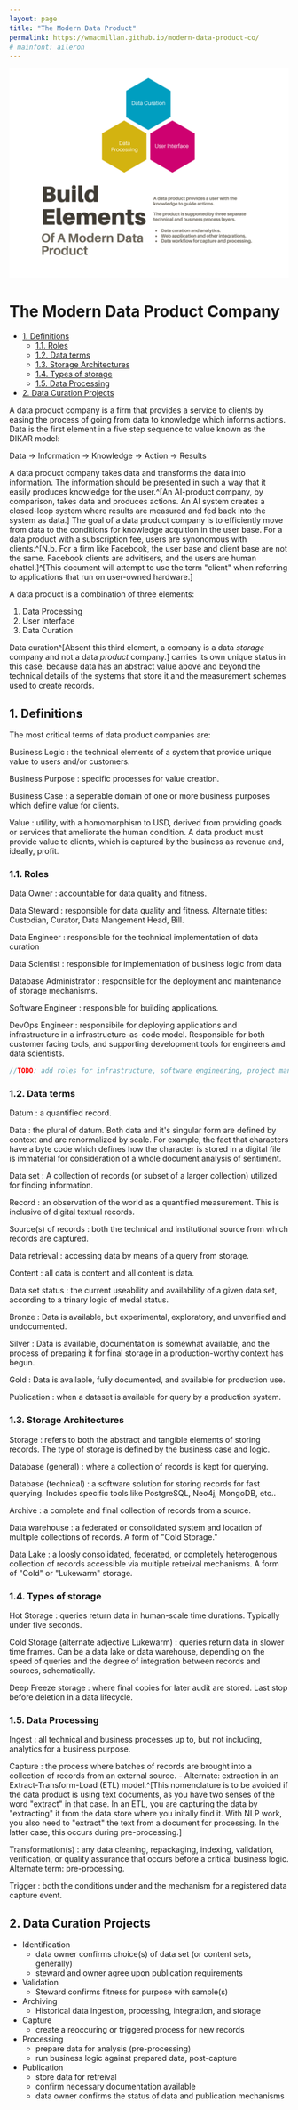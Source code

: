 ```yaml
---
layout: page
title: "The Modern Data Product"
permalink: https://wmacmillan.github.io/modern-data-product-co/
# mainfont: aileron
---
```


![](img/data_product.svg)

# The Modern Data Product Company

<!-- - [The Modern Data Product Company](#the-modern-data-product-company) -->
- [1. Definitions](#1-definitions)
  - [1.1. Roles](#11-roles)
  - [1.2. Data terms](#12-data-terms)
  - [1.3. Storage Architectures](#13-storage-architectures)
  - [1.4. Types of storage](#14-types-of-storage)
  - [1.5. Data Processing](#15-data-processing)
- [2. Data Curation Projects](#2-data-curation-projects)

A data product company is a firm that provides a service to clients by easing the process of going from data to knowledge which informs actions. Data is the first element in a five step sequence to value known as the DIKAR model:

Data $\rightarrow$ Information $\rightarrow$ Knowledge $\rightarrow$ Action $\rightarrow$ Results

A data product company takes data and transforms the data into information. The information should be presented in such a way that it easily produces knowledge for the user.^[An AI-product company, by comparison, takes data and produces actions. An AI system creates a closed-loop system where results are measured and fed back into the system as data.] The goal of a data product company is to efficiently move from data to the conditions for knowledge acquition in the user base. For a data product with a subscription fee, users are synonomous with clients.^[N.b. For a firm like Facebook, the user base and client base are not the same. Facebook clients are advitisers, and the users are human chattel.]^[This document will attempt to use the term "client" when referring to applications that run on user-owned hardware.]

A data product is a combination of three elements:

1. Data Processing
2. User Interface
3. Data Curation

Data curation^[Absent this third element, a company is a data _storage_ company and not a data _product_ company.] carries its own unique status in this case, because data has an abstract value above and beyond the technical details of the systems that store it and the measurement schemes used to create records.

## 1. Definitions

The most critical terms of data product companies are:

Business Logic
:  the technical elements of a system that provide unique value to users and/or customers.

Business Purpose
: specific processes for value creation.

Business Case
: a seperable domain of one or more business purposes which define value for clients.

Value
: utility, with a homomorphism to USD, derived from providing goods or services that ameliorate the human condition. A data product must provide value to clients, which is captured by the business as revenue and, ideally, profit.

### 1.1. Roles

Data Owner
: accountable for data quality and fitness.

Data Steward
: responsible for data quality and fitness. Alternate titles: Custodian, Curator, Data Mangement Head, Bill.

Data Engineer
: responsible for the technical implementation of data curation

Data Scientist
: responsible for implementation of business logic from data

Database Administrator
: responsible for the deployment and maintenance of storage mechanisms.

Software Engineer
: responsible for building applications.

DevOps Engineer
: responsibile for deploying applications and infrastructure in a infrastructure-as-code model. Responsible for both customer facing tools, and supporting development tools for engineers and data scientists.

```cpp
//TODO: add roles for infrastructure, software engineering, project management, other things.
```

### 1.2. Data terms

Datum
: a quantified record.

Data
: the plural of datum. Both data and it's singular form are defined by context and are renormalized by scale. For example, the fact that characters have a byte code which defines how the character is stored in a digital file is immaterial for consideration of a whole document analysis of sentiment.

Data set
: A collection of records (or subset of a larger collection) utilized for finding information.

Record
: an observation of the world as a quantified measurement. This is inclusive of digital textual records.

Source(s) of records
: both the technical and institutional source from which records are captured.

Data retrieval
: accessing data by means of a query from storage.

Content
: all data is content and all content is data.

Data set status
: the current useability and availability of a given data set, according to a trinary logic of medal status.

Bronze
: Data is available, but experimental, exploratory, and unverified and undocumented.

Silver
 : Data is available, documentation is somewhat available, and the process of preparing it for final storage in a production-worthy context has begun.

Gold
: Data is available, fully documented, and available for production use.

Publication
: when a dataset is available for query by a production system.

### 1.3. Storage Architectures

Storage
: refers to both the abstract and tangible elements of storing records. The type of storage is defined by the business case and logic.

Database (general)
: where a collection of records is kept for querying.

Database (technical)
: a software solution for storing records for fast querying. Includes specific tools like PostgreSQL, Neo4j, MongoDB, etc..

Archive
: a complete and final collection of records from a source.

Data warehouse
: a federated or consolidated system and location of multiple collections of records. A form of "Cold Storage."

Data Lake
: a loosly consolidated, federated, or completely heterogenous collection of records accessible via multiple retreival mechanisms. A form of "Cold" or "Lukewarm" storage.

### 1.4. Types of storage

Hot Storage
: queries return data in human-scale time durations. Typically under five seconds.

Cold Storage (alternate adjective Lukewarm)
: queries return data in slower time frames. Can be a data lake or data warehouse, depending on the speed of queries and the degree of integration between records and sources, schematically.

Deep Freeze storage
: where final copies for later audit are stored. Last stop before deletion in a data lifecycle.

### 1.5. Data Processing

Ingest
: all technical and business processes up to, but not including, analytics for a business purpose.

Capture
: the process where batches of records are brought into a collection of records from an external source.
    - Alternate: extraction in an Extract-Transform-Load (ETL) model.^[This nomenclature is to be avoided if the data product is using text documents, as you have two senses of the word "extract" in that case. In an ETL, you are capturing the data by "extracting" it from the data store where you initally find it. With NLP work, you also need to "extract" the text from a document for processing. In the latter case, this occurs during pre-processing.]

Transformation(s)
: any data cleaning, repackaging, indexing, validation, verification, or quality assurance that occurs before a critical business logic. Alternate term: pre-processing.

Trigger
: both the conditions under and the mechanism for a registered data capture event.

## 2. Data Curation Projects

- Identification
  - data owner confirms choice(s) of data set (or content sets, generally)
  - steward and owner agree upon publication requirements
- Validation
  - Steward confirms fitness for purpose with sample(s)
- Archiving
  - Historical data ingestion, processing, integration, and storage
- Capture
  - create a reoccuring or triggered process for new records
- Processing
  - prepare data for analysis (pre-processing)
  - run business logic against prepared data, post-capture
- Publication
  - store data for retreival
  - confirm necessary documentation available
  - data owner confirms the status of data and publication mechanisms
